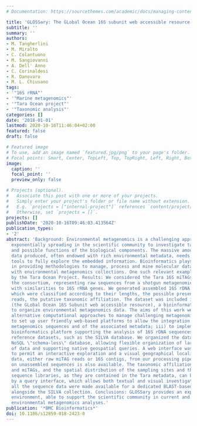 ```yaml
---
# Documentation: https://sourcethemes.com/academic/docs/managing-content/

title: 'GLOSSary: The GLobal Ocean 16S subunit web accessible resource'
subtitle: ''
summary: ''
authors:
- M. Tangherlini
- M. Miralto
- C. Colantuono
- M. Sangiovanni
- A. Dell' Anno
- C. Corinaldesi
- R. Danovaro
- M. L. Chiusano
tags:
- '"16S rRNA"'
- '"Marine metagenomics"'
- '"Tara Ocean project"'
- '"Taxonomic analysis"'
categories: []
date: '2018-01-01'
lastmod: 2020-10-16T11:46:04+02:00
featured: false
draft: false

# Featured image
# To use, add an image named `featured.jpg/png` to your page's folder.
# Focal points: Smart, Center, TopLeft, Top, TopRight, Left, Right, BottomLeft, Bottom, BottomRight.
image:
  caption: ''
  focal_point: ''
  preview_only: false

# Projects (optional).
#   Associate this post with one or more of your projects.
#   Simply enter your project's folder or file name without extension.
#   E.g. `projects = ["internal-project"]` references `content/project/deep-learning/index.md`.
#   Otherwise, set `projects = []`.
projects: []
publishDate: '2020-10-16T09:46:03.413564Z'
publication_types:
- '2'
abstract: 'Background: Environmental metagenomics is a challenging approach that is
  exponentially spreading in the scientific community to investigate taxonomic diversity
  and possible functions of the biological components. The massive amount of sequence
  data produced, often endowed with rich environmental metadata, needs suitable computational
  tools to fully explore the embedded information. Bioinformatics plays a key role
  in providing methodologies to manage, process and mine molecular data, integrated
  with environmental metagenomics collections. One such relevant example is represented
  by the Tara Ocean Project. Results: We considered the Tara 16S miTAGs released by
  the consortium, representing raw sequences from a shotgun metagenomics approach
  with similarities to 16S rRNA genes. We generated assembled 16S rDNA sequences,
  which were classified according to their lengths, the possible presence of chimeric
  reads, the putative taxonomic affiliation. The dataset was included in GLOSSary
  (the GLobal Ocean 16S Subunit web accessible resource), a bioinformatics platform
  to organize environmental metagenomics data. The aims of this work were: i) to present
  alternative computational approaches to manage challenging metagenomics data; ii)
  to set up user friendly web-based platforms to allow the integration of environmental
  metagenomics sequences and of the associated metadata; iii) to implement an appropriate
  bioinformatics platform supporting the analysis of 16S rDNA sequences exploiting
  reference datasets, such as the SILVA database. We organized the data in a next-generation
  NoSQL \"schema-less\" database, allowing flexible organization of large amounts
  of data and supporting native geospatial queries. A web interface was developed
  to permit an interactive exploration and a visual geographical localization of the
  data, either raw miTAG reads or 16S contigs, from our processing pipeline. Information
  on unassembled sequences is also available. The taxonomic affiliations of contigs
  and miTAGs, and the spatial distribution of the sampling sites and their associated
  sequence libraries, as they are contained in the Tara metadata, can be explored
  by a query interface, which allows both textual and visual investigations. In addition,
  all the sequence data were made available for a dedicated BLAST-based web application
  alongside the SILVA collection. Conclusions: GLOSSary provides an expandable bioinformatics
  environment, able to support the scientific community in current and forthcoming
  environmental metagenomics analyses.'
publication: '*BMC Bioinformatics*'
doi: 10.1186/s12859-018-2423-8
---
```

